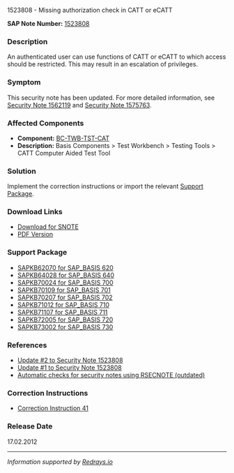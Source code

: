 1523808 - Missing authorization check in CATT or eCATT

**SAP Note Number:** [1523808](https://me.sap.com/notes/1523808)

### Description
An authenticated user can use functions of CATT or eCATT to which access should be restricted. This may result in an escalation of privileges.

### Symptom
This security note has been updated. For more detailed information, see [Security Note 1562119](https://me.sap.com/notes/1562119) and [Security Note 1575763](https://me.sap.com/notes/1575763).

### Affected Components
- **Component:** [BC-TWB-TST-CAT](https://me.sap.com/mynotes?tab=Search&sortBy=Relevance&filters=themk%25253Aeq~'BC-TWB-TST-CAT*'%25252BreleaseStatus%25253Aeq~'CustomerRelease'%25252BsecurityPatchDay%25253Aeq~'NotRestricted'%25252BfuzzyThreshold%25253Aeq~'0.9'&flag=mynotes)
- **Description:** Basis Components > Test Workbench > Testing Tools > CATT Computer Aided Test Tool

### Solution
Implement the correction instructions or import the relevant [Support Package](https://me.sap.com/supportpackage/SAPKB62070).

### Download Links
- [Download for SNOTE](https://notesdownloads.sap.com/note/0040000009035902017)
- [PDF Version](https://userapps.support.sap.com/sap/support/sfm/notes/print/0001523808?language=en-US&token=30BC4EF82A5AF02D05FFECC108299D95)

### Support Package
- [SAPKB62070 for SAP_BASIS 620](https://me.sap.com/supportpackage/SAPKB62070)
- [SAPKB64028 for SAP_BASIS 640](https://me.sap.com/supportpackage/SAPKB64028)
- [SAPKB70024 for SAP_BASIS 700](https://me.sap.com/supportpackage/SAPKB70024)
- [SAPKB70109 for SAP_BASIS 701](https://me.sap.com/supportpackage/SAPKB70109)
- [SAPKB70207 for SAP_BASIS 702](https://me.sap.com/supportpackage/SAPKB70207)
- [SAPKB71012 for SAP_BASIS 710](https://me.sap.com/supportpackage/SAPKB71012)
- [SAPKB71107 for SAP_BASIS 711](https://me.sap.com/supportpackage/SAPKB71107)
- [SAPKB72005 for SAP_BASIS 720](https://me.sap.com/supportpackage/SAPKB72005)
- [SAPKB73002 for SAP_BASIS 730](https://me.sap.com/supportpackage/SAPKB73002)

### References
- [Update #2 to Security Note 1523808](https://me.sap.com/notes/1575763)
- [Update #1 to Security Note 1523808](https://me.sap.com/notes/1562119)
- [Automatic checks for security notes using RSECNOTE (outdated)](https://me.sap.com/notes/888889)

### Correction Instructions
- [Correction Instruction 41](https://me.sap.com/corrins/0001523808/41)

### Release Date
17.02.2012

---

*Information supported by [Redrays.io](https://redrays.io)*